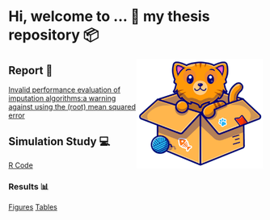 # Hi, welcome to ... :wave:  my thesis repository :package:
<img align="right" width="250" src="/Simulation/Workspaces/img.png">

## Report :notebook:
[Invalid performance evaluation of imputation algorithms:a warning against using the (root) mean squared error](/Report/Thesis.pdf)

## Simulation Study :computer: 
[R Code](/Simulation/)

### Results :bar_chart: 
[Figures](/Simulation/Figures/) 
[Tables](/Simulation/Tables/)
